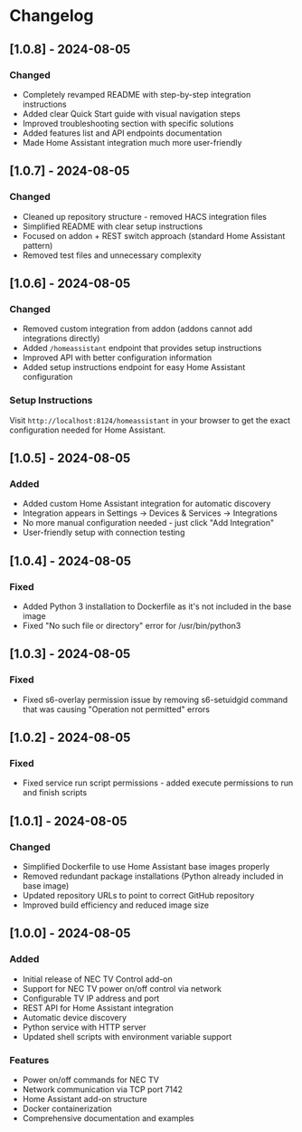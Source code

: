 # Changelog

## [1.0.8] - 2024-08-05

### Changed
- Completely revamped README with step-by-step integration instructions
- Added clear Quick Start guide with visual navigation steps
- Improved troubleshooting section with specific solutions
- Added features list and API endpoints documentation
- Made Home Assistant integration much more user-friendly

## [1.0.7] - 2024-08-05

### Changed
- Cleaned up repository structure - removed HACS integration files
- Simplified README with clear setup instructions
- Focused on addon + REST switch approach (standard Home Assistant pattern)
- Removed test files and unnecessary complexity

## [1.0.6] - 2024-08-05

### Changed
- Removed custom integration from addon (addons cannot add integrations directly)
- Added `/homeassistant` endpoint that provides setup instructions
- Improved API with better configuration information
- Added setup instructions endpoint for easy Home Assistant configuration

### Setup Instructions
Visit `http://localhost:8124/homeassistant` in your browser to get the exact configuration needed for Home Assistant.

## [1.0.5] - 2024-08-05

### Added
- Added custom Home Assistant integration for automatic discovery
- Integration appears in Settings → Devices & Services → Integrations
- No more manual configuration needed - just click "Add Integration"
- User-friendly setup with connection testing

## [1.0.4] - 2024-08-05

### Fixed
- Added Python 3 installation to Dockerfile as it's not included in the base image
- Fixed "No such file or directory" error for /usr/bin/python3

## [1.0.3] - 2024-08-05

### Fixed
- Fixed s6-overlay permission issue by removing s6-setuidgid command that was causing "Operation not permitted" errors

## [1.0.2] - 2024-08-05

### Fixed
- Fixed service run script permissions - added execute permissions to run and finish scripts

## [1.0.1] - 2024-08-05

### Changed
- Simplified Dockerfile to use Home Assistant base images properly
- Removed redundant package installations (Python already included in base image)
- Updated repository URLs to point to correct GitHub repository
- Improved build efficiency and reduced image size

## [1.0.0] - 2024-08-05

### Added
- Initial release of NEC TV Control add-on
- Support for NEC TV power on/off control via network
- Configurable TV IP address and port
- REST API for Home Assistant integration
- Automatic device discovery
- Python service with HTTP server
- Updated shell scripts with environment variable support

### Features
- Power on/off commands for NEC TV
- Network communication via TCP port 7142
- Home Assistant add-on structure
- Docker containerization
- Comprehensive documentation and examples
